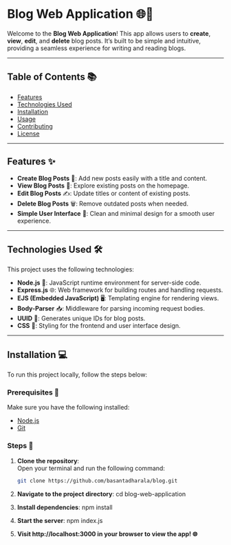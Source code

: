 # Blog Web Application 🌐📝

Welcome to the **Blog Web Application**! This app allows users to **create**, **view**, **edit**, and **delete** blog posts. It’s built to be simple and intuitive, providing a seamless experience for writing and reading blogs.

---

## Table of Contents 📚

- [Features](#features)
- [Technologies Used](#technologies-used)
- [Installation](#installation)
- [Usage](#usage)
- [Contributing](#contributing)
- [License](#license)

---

## Features ✨

- **Create Blog Posts** 📝: Add new posts easily with a title and content.
- **View Blog Posts** 👀: Explore existing posts on the homepage.
- **Edit Blog Posts** ✍️: Update titles or content of existing posts.
- **Delete Blog Posts** 🗑️: Remove outdated posts when needed.
- **Simple User Interface** 🎨: Clean and minimal design for a smooth user experience.

---

## Technologies Used 🛠️

This project uses the following technologies:

- **Node.js** 🚀: JavaScript runtime environment for server-side code.
- **Express.js** 🌐: Web framework for building routes and handling requests.
- **EJS (Embedded JavaScript)** 🖥️: Templating engine for rendering views.
- **Body-Parser** 📥: Middleware for parsing incoming request bodies.
- **UUID** 🔑: Generates unique IDs for blog posts.
- **CSS** 🎨: Styling for the frontend and user interface design.

---

## Installation 💻

To run this project locally, follow the steps below:

### Prerequisites 🔧

Make sure you have the following installed:

- [Node.js](https://nodejs.org/en/download/)
- [Git](https://git-scm.com/)

### Steps 📝

1. **Clone the repository**:  
   Open your terminal and run the following command:

   ```bash
   git clone https://github.com/basantadharala/blog.git

2. **Navigate to the project directory**:
cd blog-web-application

3. **Install dependencies**:
 npm install


5. **Start the server**:
   npm index.js

6. **Visit http://localhost:3000 in your browser to view the app! 🌐**
